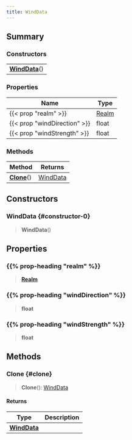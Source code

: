 ```yaml
---
title: WindData
---
```


## Summary

### Constructors

|  |
| --- |
| **[WindData](#constructor-0)**() |

### Properties

| Name | Type |
| ---- | ---- |
| {{< prop "realm" >}} | [Realm](/vext/ref/fb/realm) |
| {{< prop "windDirection" >}} | float |
| {{< prop "windStrength" >}} | float |

### Methods

| Method | Returns |
| ------ | ------- |
| **[Clone](#clone)**() | [WindData](/vext/ref/client/type/winddata) |

## Constructors

### WindData {#constructor-0}

> **WindData**()

## Properties

### {{% prop-heading "realm" %}}

> **[Realm](/vext/ref/fb/realm)**

### {{% prop-heading "windDirection" %}}

> **float**

### {{% prop-heading "windStrength" %}}

> **float**

## Methods

### Clone {#clone}

> **Clone**(): [WindData](/vext/ref/client/type/winddata)

#### Returns

| Type | Description |
| ---- | ----------- |
| **[WindData](/vext/ref/client/type/winddata)** |  |

